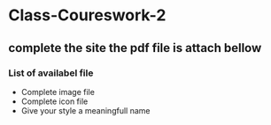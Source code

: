 # Class-Coureswork-2

## complete the site the pdf file is attach bellow 

### List of availabel file 

- Complete image file
- Complete icon file
- Give your style a meaningfull name
